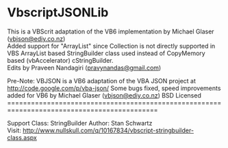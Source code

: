 # VbscriptJSONLib
 This is a VBScrit adaptation of the VB6 implementation by Michael Glaser (vbjson@ediy.co.nz)  
 Added support for "ArrayList" since Collection is not directly supported in VBS  ArrayList based StringBuilder class used instead of CopyMemory based (vbAccelerator) cStringBuilder.  
 Edits by Praveen Nandagiri (pravynandas@gmail.com)   
 
 Pre-Note:  VBJSON is a VB6 adaptation of the VBA JSON project at http://code.google.com/p/vba-json/  Some bugs fixed, speed improvements added for VB6 by Michael Glaser (vbjson@ediy.co.nz)  BSD Licensed  ============================================================================================    
 
 Support Class: StringBuilder 
 Author: Stan Schwartz  
 Visit: http://www.nullskull.com/q/10167834/vbscript-stringbuilder-class.aspx
